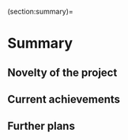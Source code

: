 (section:summary)=
# Summary

## Novelty of the project



## Current achievements

## Further plans